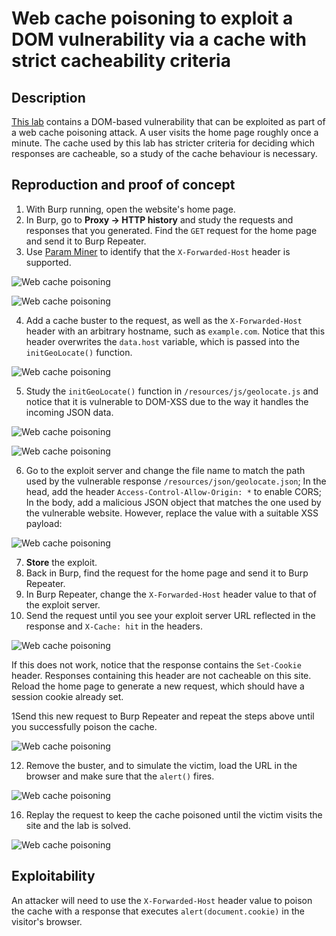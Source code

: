 # Web cache poisoning to exploit a DOM vulnerability via a cache with strict cacheability criteria

## Description

[This lab](https://portswigger.net/web-security/web-cache-poisoning/exploiting-design-flaws/lab-web-cache-poisoning-to-exploit-a-dom-vulnerability-via-a-cache-with-strict-cacheability-criteria) contains a DOM-based vulnerability that can be exploited as part of a web cache poisoning attack. A user visits the home page roughly once a minute. The cache used by this lab has stricter criteria for deciding which responses are cacheable, so a study of the cache behaviour is necessary. 

## Reproduction and proof of concept

1. With Burp running, open the website's home page.
2. In Burp, go to **Proxy -> HTTP history** and study the requests and responses that you generated. Find the `GET` request for the home page and send it to Burp Repeater.
3. Use [Param Miner](https://portswigger.net/web-security/web-cache-poisoning#param-miner) to identify that the `X-Forwarded-Host` header is supported.

![Web cache poisoning](/_static/images/cache7.png)

![Web cache poisoning](/_static/images/cache8.png)

4. Add a cache buster to the request, as well as the `X-Forwarded-Host` header with an arbitrary hostname, such as `example.com`. Notice that this header overwrites the `data.host` variable, which is passed into the `initGeoLocate()` function.

![Web cache poisoning](/_static/images/cache9.png)

5. Study the `initGeoLocate()` function in `/resources/js/geolocate.js` and notice that it is vulnerable to DOM-XSS due to the way it handles the incoming JSON data.

![Web cache poisoning](/_static/images/cache10.png)

![Web cache poisoning](/_static/images/cache11.png)

6. Go to the exploit server and change the file name to match the path used by the vulnerable response `/resources/json/geolocate.json`; In the head, add the header `Access-Control-Allow-Origin: *` to enable CORS; In the body, add a malicious JSON object that matches the one used by the vulnerable website. However, replace the value with a suitable XSS payload:

![Web cache poisoning](/_static/images/cache12.png)

7. **Store** the exploit.
8. Back in Burp, find the request for the home page and send it to Burp Repeater.
9. In Burp Repeater, change the `X-Forwarded-Host` header value to that of the exploit server.
10. Send the request until you see your exploit server URL reflected in the response and `X-Cache: hit` in the headers.

![Web cache poisoning](/_static/images/cache13.png)

If this does not work, notice that the response contains the `Set-Cookie` header. Responses containing this header are not cacheable on this site. Reload the home page to generate a new request, which should have a session cookie already set.

1Send this new request to Burp Repeater and repeat the steps above until you successfully poison the cache.

![Web cache poisoning](/_static/images/cache14.png)

12. Remove the buster, and to simulate the victim, load the URL in the browser and make sure that the `alert()` fires.

![Web cache poisoning](/_static/images/cache15.png)

16. Replay the request to keep the cache poisoned until the victim visits the site and the lab is solved.

![Web cache poisoning](/_static/images/cache16.png)

## Exploitability

An attacker will need to use the `X-Forwarded-Host` header value to poison the cache with a response that executes `alert(document.cookie)` in the visitor's browser. 
